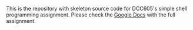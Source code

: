 This is the repository with skeleton source code for DCC605's simple
shell programming assignment.  Please check the [Google Docs][1]
with the full assignment.

 [1]: https://docs.google.com/document/d/14cl6I8xLJD6dnet3fEEFEqtpZkK7TYS4hoq9nBqoKVg/edit?usp=sharing

